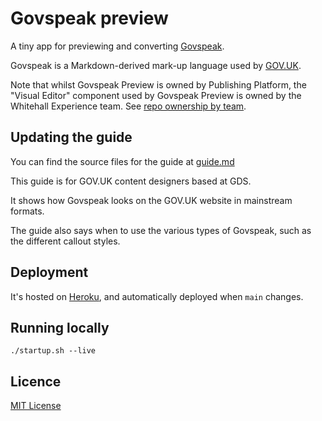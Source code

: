 # Govspeak preview

A tiny app for previewing and converting [Govspeak](https://github.com/alphagov/govspeak).

Govspeak is a Markdown-derived mark-up language used by [GOV.UK](https://github.com/alphagov).

Note that whilst Govspeak Preview is owned by Publishing Platform, the "Visual Editor" component used by Govspeak Preview is owned by the Whitehall Experience team. See [repo ownership by team](https://docs.publishing.service.gov.uk/repos.html#repos-by-team).

## Updating the guide

You can find the source files for the guide at [guide.md](app/assets/markdown/guide.md)

This guide is for GOV.UK content designers based at GDS.

It shows how Govspeak looks on the GOV.UK website in mainstream formats.

The guide also says when to use the various types of Govspeak, such as the different callout styles.

## Deployment

It's hosted on [Heroku](http://govspeak-preview.herokuapp.com/), and automatically deployed when `main` changes.

## Running locally

```
./startup.sh --live
```

## Licence

[MIT License](LICENCE)
